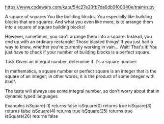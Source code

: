 https://www.codewars.com/kata/54c27a33fb7da0db0100040e/train/ruby

A square of squares
You like building blocks. You especially like building blocks that are squares. And what you even like more, is to arrange them into a square of square building blocks!

However, sometimes, you can't arrange them into a square. Instead, you end up with an ordinary rectangle! Those blasted things! If you just had a way to know, whether you're currently working in vain… Wait! That's it! You just have to check if your number of building blocks is a perfect square.

Task
Given an integral number, determine if it's a square number:

In mathematics, a square number or perfect square is an integer that is the square of an integer; in other words, it is the product of some integer with itself.

The tests will always use some integral number, so don't worry about that in dynamic typed languages.

Examples
isSquare(-1) returns false
isSquare(0) returns true
isSquare(3) returns false
isSquare(4) returns true
isSquare(25) returns true  
isSquare(26) returns false
